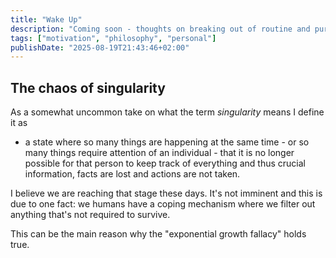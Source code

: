```yaml
---
title: "Wake Up"
description: "Coming soon - thoughts on breaking out of routine and pursuing meaningful goals"
tags: ["motivation", "philosophy", "personal"]
publishDate: "2025-08-19T21:43:46+02:00"
---
```


## The chaos of singularity

As a somewhat uncommon take on what the term _singularity_ means I define it as

- a state where so many things are happening at the same time - or so many things require attention of an individual - that it is no longer possible for that person to keep track of everything and thus crucial information, facts are lost and actions are not taken.

I believe we are reaching that stage these days. It's not imminent and this is due to one fact: we humans have a coping mechanism where we filter out anything that's not required to survive.

This can be the main reason why the "exponential growth fallacy" holds true.
